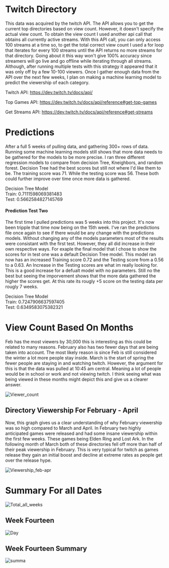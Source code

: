 # Twitch Directory
This data was acquired by the twitch API. The API allows you to get the current top directories based on view count. However, it doesn't specify the actual view count. To obtain the view count I used another api call that obtains all currently active streams. With this API call, you can only access 100 streams at a time so, to get the total correct view count I used a for loop that iterates for every 100 streams until the API returns no more streams for that directory. Going about it this way won't give 100% accuracy since streamers will go live and go offline while iterating through all streams. Although, after running multiple tests with this strategy it appeared that it was only off by a few 10-100 viewers. Once I gather enough data from the API over the next few weeks, I plan on making a machine learning model to predict the viewership of each category.

Twitch API: https://dev.twitch.tv/docs/api/


Top Games API: https://dev.twitch.tv/docs/api/reference#get-top-games


Get Streams API: https://dev.twitch.tv/docs/api/reference#get-streams

# Predictions
After a full 5 weeks of pulling data, and gathering 300+ rows of data. Running some machine learning models still shows that more data needs to be gathered for the models to be more precise. I ran three different regression models to compare from decision Tree, Kneighbors, and random forest. Decision Tree had the best scores but still not where I'd like them to be. The training score was 71. While the testing score was 56. These both could further improve over time once more data is gathered.

Decision Tree Model\
Train: 0.7111598069381483\
Test: 0.5662584827145769

#### Prediction Test Two 
The first time I pulled predictions was 5 weeks into this project. It's now been tripple that time now being on the 15th week. I've ran the predictions file once again to see if there would be any change with the predictions models. Without changing any of the models parameters most of the results were consistant with the first test. However, they all did increase in their own respective ways. For exaple the final model that I chose to show the scores for in test one was a default Decision Tree model. This model ran now has an increased Training score 0.72 and the Testing score from a 0.56 to a 0.63. An Increase in the Testing scores are what im really looking for. This is a good increase for a defualt model with no parameters. Still no the best but seeing the imporvement shows that the more data gathered the higher the scores get. At this rate its rougly +5 score on the testing data per rougly 7 weeks.


Decision Tree Model\
Train: 0.7247906637597405\
Test: 0.6349583075382321



# View Count Based On Months
Feb has the most viewers by 30,000 this is interesting as this could be related to many reasons. February also has two 
fewer days that are being taken into account. The most likely reason is since Feb is still considered the winter a lot more people stay inside. March is the start of spring the fewer people are staying in and watching twitch. However, the argument for this is that the data was pulled at 10:45 am central. Meaning a lot of people would be in school or work and not viewing twitch. I think seeing what was being viewed in these months might depict this and give us a clearer answer. 

![Viewer_count](https://i.gyazo.com/300bbef82c6c6e754c298ecf3f31c38a.png)

## Directory Viewership For February - April
Now, this graph gives us a clear understanding of why February viewership was so high compared to March and April. 
In February two highly anticipated games were released and had some insane viewership within the first few weeks. These games being Elden Ring and Lost Ark. In the following month of March both of these directories fell off more than half of their peak viewership in February. This is very typical for twitch as games release they gain an initial boost and decline at extreme rates as people get over the release hype.

![Viewership_feb-apr](https://i.gyazo.com/1c44d4d134f4bb01ee379eef9e64b4b6.png)




# Summary For all Dates
![Total_all_weeks](https://i.gyazo.com/3cd7b3b37c296864e1dddf72c848d6d6.png)


## Week Fourteen
![Day](https://i.gyazo.com/99a27240a54c5c9d3f92f6c82d9163a5.png)

## Week Fourteen Summary
![summa](https://i.gyazo.com/e98df84694b556b2d57f21d8c70f56dc.png)


